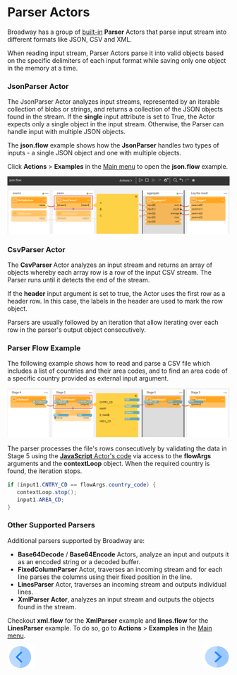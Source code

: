 # Parser Actors

Broadway has a group of [built-in](../04_built_in_actor_types.md) **Parser** Actors that parse input stream into different formats like JSON, CSV and XML.

When reading input stream, Parser Actors parse it into valid objects based on the specific delimiters of each input format while saving only one object in the memory at a time.

### JsonParser Actor

The JsonParser Actor analyzes input streams, represented by an iterable collection of blobs or strings, and returns a collection of the JSON objects found in the stream. If the **single** input attribute is set to True, the Actor expects only a single object in the input stream. Otherwise, the Parser can handle input with multiple JSON objects.


The **json.flow** example shows how the **JsonParser** handles two types of inputs - a single JSON object and one with multiple objects.

Click **Actions** > **Examples** in the [Main menu](../18_broadway_flow_window.md#main-menu) to open the **json.flow** example. 

![image](../images/99_actors_03_1.PNG)



### CsvParser Actor

The **CsvParser** Actor analyzes an input stream and returns an array of objects whereby each array row is a row of the input CSV stream. The Parser runs until it detects the end of the stream.

If the **header** input argument is set to true, the Actor uses the first row as a header row. In this case, the labels in the header are used to mark the row object.

Parsers are usually followed by an iteration that allow iterating over each row in the parser's output object consecutively.

### Parser Flow Example

The following example shows how to read and parse a CSV file which includes a list of countries and their area codes, and to find an area code of a specific country provided as external input argument. 

![image](../images/99_actors_03_2.PNG)

The parser processes the file's rows consecutively by validating the data in Stage 5 using the [**JavaScript** Actor's code](01_javascript_actor.md#special-keywords-and-conventions) via access to the **flowArgs** arguments and the **contextLoop** object. When the required country is found, the iteration stops.

```java
if (input1.CNTRY_CD == flowArgs.country_code) {
   contextLoop.stop();
   input1.AREA_CD;
}
```

### Other Supported Parsers

Additional parsers supported by Broadway are:

* **Base64Decode** / **Base64Encode** Actors, analyze an input and outputs it as an encoded string or a decoded buffer.
* **FixedColumnParser** Actor, traverses an incoming stream and for each line parses the columns using their fixed position in the line.
* **LinesParser** Actor, traverses an incoming stream and outputs individual lines.
* **XmlParser Actor**, analyzes an input stream and outputs the objects found in the stream.

Checkout **xml.flow** for the **XmlParser** example and **lines.flow** for the **LinesParser** example. To do so, go to **Actions** > **Examples** in the [Main menu](../18_broadway_flow_window.md#main-menu).

[![Previous](/articles/images/Previous.png)](02_stream_actors.md)[<img align="right" width="60" height="54" src="/articles/images/Next.png">](04_queue_actors.md)

